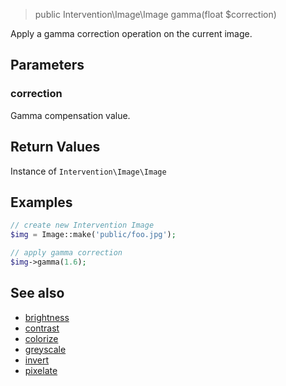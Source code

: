 > public Intervention\Image\Image gamma(float $correction)

Apply a gamma correction operation on the current image.

## Parameters

### correction
Gamma compensation value.

## Return Values
Instance of `Intervention\Image\Image`

## Examples

```php
// create new Intervention Image
$img = Image::make('public/foo.jpg');

// apply gamma correction
$img->gamma(1.6);
```

## See also

- [brightness](/api/brightness)
- [contrast](/api/contrast)
- [colorize](/api/colorize)
- [greyscale](/api/greyscale)
- [invert](/api/invert)
- [pixelate](/api/pixelate)
